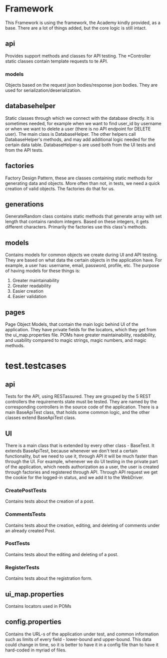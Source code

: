# Framework
This Framework is using the framework, the Academy kindly provided, as a base.
There are a lot of things added, but the core logic is still intact.
## api
Provides support methods and classes for API testing. The *Controller static classes
contain template requests to te API.
### models
Objects based on the request json bodies/response json bodies. They are used
for serialization/deserialization.
## databasehelper
Static classes through which we connect with the database directly. It is sometimes
needed, for example when we want to find user_id by username or when we want to
delete a user (there is no API endpoint for DELETE user).
The main class is DatabaseHelper.
The other helpers call DatabaseHelper's methods, and may add additional logic
needed for the certain data table.
DatabaseHelper-s are used both from the UI tests and from the API tests.
## factories
Factory Design Pattern, these are classes containing static methods for generating
data and objects. More often than not, in tests, we need a quick creation of valid
objects. The factories do that for us.
## generations
GenerateRandom class contains static methods that generate array with set length
that contains random integers. Based on these integers, it gets different characters.
Primarily the factories use this class's methods.
## models
Contains models for common objects we create during UI and API testing.
They are based on what data the certain objects in the application have.
For example, a user has: username, email, password, profile, etc.
The purpose of having models for these things is:
1. Greater maintainability
2. Greater readability
3. Easier creation
4. Easier validation
## pages
Page Object Models, that contain the main logic behind UI of the application.
They have private fields for the locators, which they get from the ui_map.properties file.
POMs have greater maintainability, readability, and usability compared to magic
strings, magic numbers, and magic methods.

# test.testcases
## api
Tests for the API, using RESTassured. They are grouped by the 5 REST controllers
the requirements state must be tested. They are named by the corresponding controllers
in the source code of the application.
There is a main BaseApiTest class, that holds some common logic, and the other classes
extend BaseApiTest class.
## UI
There is a main class that is extended by every other class - BaseTest.
It extends BaseApiTest, because whenever we don't test a certain functionality,
but we need to use it, through API it will be much faster than through the UI.
For example, whenever we do UI testing in the private part of the application, which
needs authorization as a user, the user is created through factories and registered through API.
Through API request we get the cookie for the logged-in status, and we add it to the WebDriver.
### CreatePostTests
Contains tests about the creation of a post.
### CommentsTests
Contains tests about the creation, editing, and deleting of comments under an already created
Post.
### PostTests
Contains tests about the editing and deleting of a post.
### RegisterTests
Contains tests about the registration form.
## ui_map.properties
Contains locators used in POMs
## config.properties
Contains the URL-s of the application under test, and common information such as
limits of every field - lower-bound and upper-bound. This data could change in time,
so it is better to have it in a config file than to have it hard-coded in myriad of
files.
